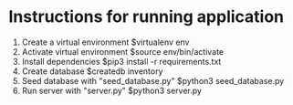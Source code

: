 # Instructions for running application
1. Create a virtual environment 
    $virtualenv env
2. Activate virtual environment
    $source env/bin/activate
3. Install dependencies
    $pip3 install -r requirements.txt
4. Create database 
    $createdb inventory
5. Seed database with "seed_database.py"
    $python3 seed_database.py
6. Run server with "server.py"
    $python3 server.py